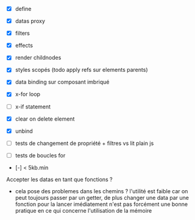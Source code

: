- [x] define
- [x] datas proxy
- [x] filters
- [x] effects
- [x] render childnodes
- [x] styles scopés (todo apply refs sur elements parents)
- [x] data binding sur composant imbriqué

- [x] x-for loop
- [ ] x-if statement

- [x] clear on delete element
- [x] unbind

- [ ] tests de changement de propriété + filtres vs lit plain js
- [ ] tests de boucles for

- [-] < 5kb.min

Accepter les datas en tant que fonctions ?

- cela pose des problemes dans les chemins ? l'utilité est faible car on peut toujours passer par un getter, de plus changer une data par une fonction pour la lancer imédiatement n'est pas forcément une bonne pratique en ce qui concerne l'utilisation de la mémoire